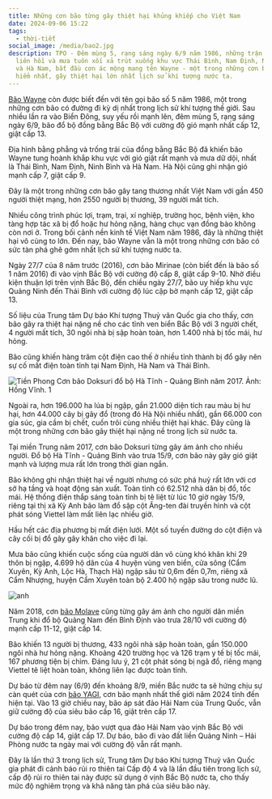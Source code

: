 ```yaml
---
title: Những cơn bão từng gây thiệt hại khủng khiếp cho Việt Nam
date: 2024-09-06 15:22
tags:
  - thời-tiết
social_image: /media/bao2.jpg
description: TPO - Đêm mùng 5, rạng sáng ngày 6/9 năm 1986, những trận gió giật
  liên hồi và mưa tuôn xối xả trút xuống khu vực Thái Bình, Nam Định, Ninh Bình
  và Hà Nam, bắt đầu cơn ác mộng mang tên Wayne - một trong những cơn bão nguy
  hiểm nhất, gây thiệt hại lớn nhất lịch sử khí tượng nước ta.
---
```

<!--StartFragment-->

[Bão Wayne](https://tienphong.vn/tag/b%c3%a3o+wayne.tpo "Bão Wayne") còn được biết đến với tên gọi bão số 5 năm 1986, một trong những cơn bão có đường đi kỳ dị nhất trong lịch sử khí tượng thế giới. Sau nhiều lần ra vào Biển Đông, suy yếu rồi mạnh lên, đêm mùng 5, rạng sáng ngày 6/9, bão đổ bộ đồng bằng Bắc Bộ với cường độ gió mạnh nhất cấp 12, giật cấp 13.

Địa hình bằng phẳng và trống trải của đồng bằng Bắc Bộ đã khiến bão Wayne tung hoành khắp khu vực với gió giật rất mạnh và mưa dữ dội, nhất là Thái Bình, Nam Định, Ninh Bình và Hà Nam. Hà Nội cũng ghi nhận gió mạnh cấp 7, giật cấp 9.

Đây là một trong những cơn bão gây tang thương nhất Việt Nam với gần 450 người thiệt mạng, hơn 2550 người bị thương, 39 người mất tích.

Nhiều công trình phúc lợi, trạm, trại, xí nghiệp, trường học, bệnh viện, kho tàng hợp tác xã bị đổ hoặc hư hỏng nặng, hàng chục vạn đồng bào không còn nơi ở. Trong bối cảnh nền kinh tế Việt Nam năm 1986, đây là những thiệt hại vô cùng to lớn. Đến nay, bão Wayne vẫn là một trong những cơn bão có sức tàn phá ghê gớm nhất lịch sử khí tượng nước ta.

<!--EndFragment--><!--StartFragment-->

Ngày 27/7 của 8 năm trước (2016), cơn bão Mirinae (còn biết đến là bão số 1 năm 2016) đi vào vịnh Bắc Bộ với cường độ cấp 8, giật cấp 9-10. Nhờ điều kiện thuận lợi trên vịnh Bắc Bộ, đến chiều ngày 27/7, bão uy hiếp khu vực Quảng Ninh đến Thái Bình với cường độ lúc cập bờ mạnh cấp 12, giật cấp 13.

Số liệu của Trung tâm Dự báo Khí tượng Thuỷ văn Quốc gia cho thấy, cơn bão gây ra thiệt hại nặng nề cho các tỉnh ven biển Bắc Bộ với 3 người chết, 4 người mất tích, 30 ngôi nhà bị sập hoàn toàn, hơn 1.400 nhà bị tốc mái, hư hỏng.

Bão cũng khiến hàng trăm cột điện cao thế ở nhiều tỉnh thành bị đổ gây nên sự cố mất điện toàn tỉnh tại Nam Định, Hà Nam và Thái Bình.

<!--EndFragment-->

![Tiền Phong Cơn bão Doksuri đổ bộ Hà Tĩnh - Quảng Bình năm 2017. Ảnh: Hồng Vĩnh. 1](/media/bao.jpg "Tiền Phong Cơn bão Doksuri đổ bộ Hà Tĩnh - Quảng Bình năm 2017. Ảnh: Hồng Vĩnh. 1")

<!--StartFragment-->

Ngoài ra, hơn 196.000 ha lúa bị ngập, gần 21.000 diện tích rau màu bị hư hại, hơn 44.000 cây bị gãy đổ (trong đó Hà Nội nhiều nhất), gần 66.000 con gia súc, gia cầm bị chết, cuốn trôi cùng nhiều thiệt hại khác. Đây cũng là một trong những cơn bão gây thiệt hại nặng nề trong lịch sử nước ta.

<!--EndFragment-->

<!--StartFragment-->

Tại miền Trung năm 2017, cơn bão Doksuri từng gây ám ảnh cho nhiều người. Đổ bộ Hà Tĩnh - Quảng Bình vào trưa 15/9, cơn bão này gây gió giật mạnh và lượng mưa rất lớn trong thời gian ngắn.

Bão không ghi nhận thiệt hại về người nhưng có sức phá huỷ rất lớn với cơ sở hạ tầng và hoạt động sản xuất. Toàn tỉnh có 62.512 nhà dân bị đổ, tốc mái. Hệ thống điện thắp sáng toàn tỉnh bị tê liệt từ lúc 10 giờ ngày 15/9, riêng tại thị xã Kỳ Anh bão làm đổ sập cột Ăng-ten đài truyền hình và cột phát sóng Viettel làm mất liên lạc nhiều giờ.

Hầu hết các địa phương bị mất điện lưới. Một số tuyến đường do cột điện và cây cối bị đổ gãy gây khăn cho việc đi lại.

Mưa bão cũng khiến cuộc sống của người dân vô cùng khó khăn khi 29 thôn bị ngập, 4.699 hộ dân của 4 huyện vùng ven biển, cửa sông (Cẩm Xuyên, Kỳ Anh, Lộc Hà, Thạch Hà) ngập sâu từ 0,6m đến 0,7m, riêng xã Cẩm Nhượng, huyện Cẩm Xuyên toàn bộ 2.400 hộ ngập sâu trong nước lũ.

<!--EndFragment-->

![anh](/media/bao2.jpg "ảnh 2")

<!--StartFragment-->

Năm 2018, cơn [bão Molave](https://tienphong.vn/tag/b%c3%a3o+molave.tpo "bão Molave") cũng từng gây ám ảnh cho người dân miền Trung khi đổ bộ Quảng Nam đến Bình Định vào trưa 28/10 với cường độ mạnh cấp 11-12, giật cấp 14.

Bão khiến 13 người bị thương, 433 ngôi nhà sập hoàn toàn, gần 150.000 ngôi nhà hư hỏng nặng. Khoảng 420 trường học và 126 trạm y tế bị tốc mái, 167 phương tiện bị chìm. Đáng lưu ý, 21 cột phát sóng bị ngã đổ, riêng mạng Viettel tê liệt hoàn toàn, không liên lạc được toàn tỉnh.

Dự báo từ đêm nay (6/9) đến khoảng 8/9, miền Bắc nước ta sẽ hứng chịu sự càn quét của cơn [bão YAGI](https://tienphong.vn/tag/b%c3%a3o+yagi.tpo "bão YAGI"), cơn bão mạnh nhất thế giới năm 2024 tính đến hiện tại. Vào 13 giờ chiều nay, bão áp sát đảo Hải Nam của Trung Quốc, vẫn giữ cường độ của siêu bão cấp 16, giật trên cấp 17.

Dự báo trong đêm nay, bão vượt qua đảo Hải Nam vào vịnh Bắc Bộ với cường độ cấp 14, giật cấp 17. Dự báo, bão đi vào đất liền Quảng Ninh – Hải Phòng nước ta ngày mai với cường độ vẫn rất mạnh.

Đây là lần thứ 3 trong lịch sử, Trung tâm Dự báo Khí tượng Thuỷ văn Quốc gia phát đi cảnh báo rủi ro thiên tai Cấp độ 4 và là lần đầu tiên trong lịch sử, cấp độ rủi ro thiên tai này được sử dụng ở vịnh Bắc Bộ nước ta, cho thấy mức độ nghiêm trọng và khả năng tàn phá của siêu bão này.

<!--EndFragment-->